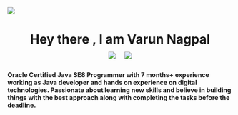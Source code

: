 ![](https://komarev.com/ghpvc/?username=nagpalvarun&color=blue&style=flat-square&label=Views)
<div>
  <h1 align='center'>Hey there , I am Varun Nagpal <br>
    <a href="https://www.credly.com/badges/f893d81a-f4d9-4352-a99b-c5bfe7a82917/public_url"> <img src="https://img.shields.io/badge/Oracle%20Certified-Java%20SE8%20Programmer-red?style=flat-square&logo=oracle&logoColor=red"/></a> &nbsp;
    <a href="https://red.ht/2EX0ZzE"> <img src="https://img.shields.io/badge/Redhat%20Certified-System%20Administrator-red?style=flat-square&logo=redhat&logoColor=red"/></a>
  </h1>
</div>
<p>
  <h4>
    Oracle Certified Java SE8 Programmer with 7 months+ experience working as Java developer and hands on experience on digital technologies. Passionate about learning new skills and believe in building things with the best approach along with completing the tasks before the deadline.
  </h4>
</p>

<!-- - 🔭 I’m currently working on ...
- 🌱 I’m currently learning ...
- 👯 I’m looking to collaborate on ...
- 🤔 I’m looking for help with ...
- 💬 Ask me about ...
- 📫 How to reach me: ...
- 😄 Pronouns: ...
- ⚡ Fun fact: ... -->
